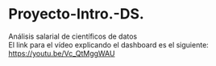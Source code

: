# Proyecto-Intro.-DS.
Análisis salarial de científicos de datos  
El link para el vídeo explicando el dashboard es el siguiente: 
https://youtu.be/Vc_QtMggWAU
